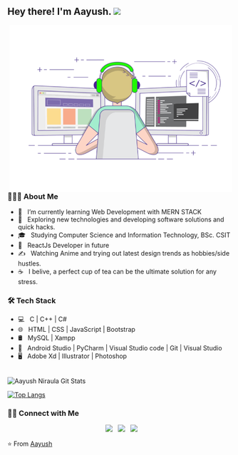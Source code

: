 <h2> Hey there! I'm Aayush. <img src="https://github.com/souvikguria98/souvikguria98/blob/master/Hi.gif" width="25"></h2>
<img align="right" alt="GIF" src="https://raw.githubusercontent.com/devSouvik/devSouvik/master/gif3.gif" width="500"/>

<h3> 👨🏻‍💻 About Me </h3>

- 🔭 &nbsp; I’m currently learning Web Development with MERN STACK
- 🤔 &nbsp; Exploring new technologies and developing software solutions and quick hacks.
- 🎓 &nbsp; Studying Computer Science and Information Technology, BSc. CSIT
- 💼 &nbsp; ReactJs Developer in future
- ✍️ &nbsp; Watching Anime and trying out latest design trends as hobbies/side hustles.
- ☕ &nbsp; I belive, a perfect cup of tea can be the ultimate solution for any stress. 

<h3>🛠 Tech Stack</h3>

- 💻 &nbsp; C | C++ | C#  
- 🌐 &nbsp; HTML | CSS | JavaScript | Bootstrap 
- 🛢 &nbsp; MySQL | Xampp
- 🔧 &nbsp; Android Studio | PyCharm | Visual Studio code | Git | Visual Studio
- 🖥 &nbsp; Adobe Xd | Illustrator | Photoshop

<br>

<img align="center" src="https://github-readme-stats.vercel.app/api?username=niraulaayush&include_all_commits=true&count_private=true&show_icons=true&line_height=20&title_color=7A7ADB&icon_color=2234AE&text_color=D3D3D3&bg_color=0,000000,130F40" alt="Aayush Niraula Git Stats">

</br>

[![Top Langs](https://github-readme-stats.vercel.app/api/top-langs/?username=NiraulAayush&layout=compact&text_color=daf7dc&bg_color=151515)](https://github.com/NiraulAayush/github-readme-stats)


<h3> 🤝🏻 Connect with Me </h3>

<p align="center">  
&nbsp; <a href="https://www.instagram.com/aayushniraula_fiftynine/" target="_blank" rel="noopener noreferrer"><img src="https://img.icons8.com/plasticine/100/000000/instagram-new.png" width="50" /></a>  
&nbsp; <a href="https://www.linkedin.com/in/aayush-niraula-ab1ba4270/" target="_blank" rel="noopener noreferrer"><img src="https://img.icons8.com/plasticine/100/000000/linkedin.png" width="50" /></a>
&nbsp; <a href="mailto:aayushniraula2022@gmail.com" target="_blank" rel="noopener noreferrer"><img src="https://img.icons8.com/plasticine/100/000000/gmail.png"  width="50" /></a>
</p>

⭐️ From [Aayush](https://github.com/NiraulAayush)
